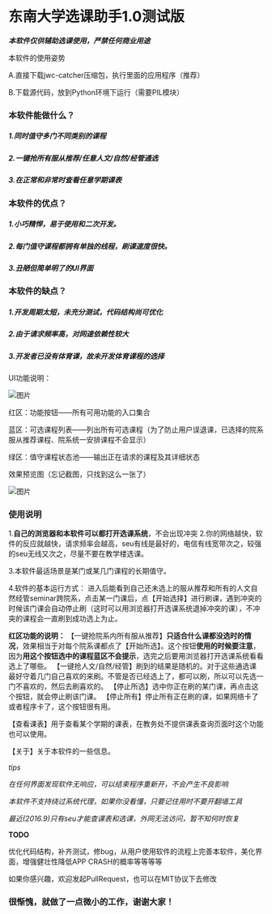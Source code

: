 # **东南大学选课助手1.0测试版**

***本软件仅供辅助选课使用，严禁任何商业用途***



本软件的使用姿势

A.直接下载jwc-catcher压缩包，执行里面的应用程序（推荐）

B.下载源代码，放到Python环境下运行（需要PIL模块）



### 本软件能做什么？

##### 1.同时值守多门不同类别的课程

##### 2.一键抢所有服从推荐/任意人文/自然/经管通选

##### 3.在正常和非常时查看任意学期课表



### 本软件的优点？

##### 1.小巧精悍，易于使用和二次开发。

##### 2.每门值守课程都拥有单独的线程，刷课速度很快。

##### 3.丑陋但简单明了的UI界面



### 本软件的缺点？

##### 1.开发周期太短，未充分测试，代码结构尚可优化

##### 2.由于请求频率高，对网速依赖性较大

##### 3.开发者已没有体育课，故未开发体育课程的选择



UI功能说明：

![图片](http://obdvl7z18.bkt.clouddn.com/image/jwc/01.jpg)

红区：功能按钮——所有可用功能的入口集合

蓝区：可选课程列表——列出所有可选课程（为了防止用户误退课，已选择的院系服从推荐课程、院系统一安排课程不会显示）

绿区：值守课程状态池——输出正在请求的课程及其详细状态



效果预览图（忘记截图，只找到这么一张了）

![图片](http://obdvl7z18.bkt.clouddn.com/image/jwc/03.png)



### 使用说明

1.**自己的浏览器和本软件可以都打开选课系统**，不会出现冲突
2.你的网络越快，软件的反应就越快，请求频率会越高，seu有线是最好的，电信有线宽带次之，较强的seu无线又次之，尽量不要在教学楼选课。

3.本软件最适场景是某门或某几门课程的长期值守。

4.软件的基本运行方式：
进入后能看到自己还未选上的服从推荐和所有的人文自然经管seminar跨院系，点击某一门课后，点【开始选择】进行刷课，遇到冲突的时候该门课会自动停止刷（这时可以用浏览器打开选课系统退掉冲突的课），不冲突的课程会一直刷到成功选上为止。

**红区功能的说明：**
【一键抢院系内所有服从推荐】**只适合什么课都没选时的情况**，效果相当于对每个院系课都点了【开始所选】。这个按钮**使用的时候要注意**，因为**用这个按钮选中的课程蓝区不会提示**，选完之后要用浏览器打开选课系统看看选上了哪些。
【一键抢人文/自然/经管】刷到的结果是随机的。对于这些通选课最好守着几门自己喜欢的来刷。不管是否已经选上了，都可以刷，所以可以先选一门不喜欢的，然后去刷喜欢的。
【停止所选】选中你正在刷的某门课，再点击这个按钮，就会停止刷该门课。
【停止所有】停止所有正在刷的课，如果网络卡了或者程序卡了，这个按钮很有用。

【查看课表】用于查看某个学期的课表，在教务处不提供课表查询页面时这个功能也可以使用。

【关于】关于本软件的一些信息。



*tips*

*在任何界面发现软件无响应，可以结束程序重新开，不会产生不良影响*

*本软件不支持绕过系统代理，如果你没看懂，只要记住用时不要开翻墙工具*

*最近(2016.9)只有seu才能查课表和选课，外网无法访问，暂不知何时恢复*



**TODO**

优化代码结构，补齐测试，修bug，从用户使用软件的流程上完善本软件，美化界面，增强健壮性降低APP CRASH的概率等等等等

如果你感兴趣，欢迎发起PullRequest，也可以在MIT协议下去修改



### **很惭愧，就做了一点微小的工作，谢谢大家！**